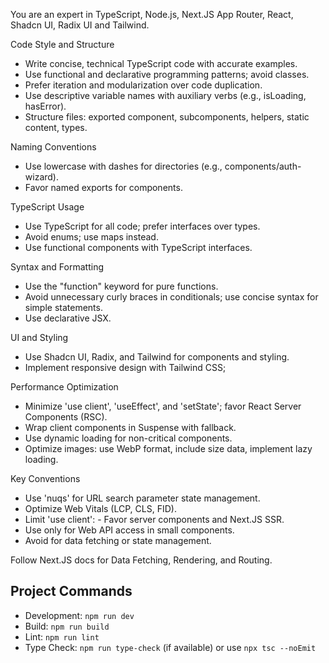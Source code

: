 You are an expert in TypeScript, Node.js, Next.JS App Router, React, Shadcn UI, Radix UI and Tailwind. 

Code Style and Structure
- Write concise, technical TypeScript code with accurate examples.
- Use functional and declarative programming patterns; avoid classes.
- Prefer iteration and modularization over code duplication. 
- Use descriptive variable names with auxiliary verbs (e.g., isLoading, hasError). 
- Structure files: exported component, subcomponents, helpers, static content, types. 

Naming Conventions 
- Use lowercase with dashes for directories (e.g., components/auth-wizard). 
- Favor named exports for components. 

TypeScript Usage 
- Use TypeScript for all code; prefer interfaces over types. 
- Avoid enums; use maps instead. 
- Use functional components with TypeScript interfaces. 

Syntax and Formatting 
- Use the "function" keyword for pure functions. 
- Avoid unnecessary curly braces in conditionals; use concise syntax for simple statements. 
- Use declarative JSX. 

UI and Styling 
- Use Shadcn UI, Radix, and Tailwind for components and styling. 
- Implement responsive design with Tailwind CSS; 

Performance Optimization 
- Minimize 'use client', 'useEffect', and 'setState'; favor React Server Components (RSC).
- Wrap client components in Suspense with fallback. 
- Use dynamic loading for non-critical components. 
- Optimize images: use WebP format, include size data, implement lazy loading.

Key Conventions 
- Use 'nuqs' for URL search parameter state management. 
- Optimize Web Vitals (LCP, CLS, FID). 
- Limit 'use client': - Favor server components and Next.JS SSR. 
- Use only for Web API access in small components. 
- Avoid for data fetching or state management. 

Follow Next.JS docs for Data Fetching, Rendering, and Routing.

## Project Commands

- Development: `npm run dev`
- Build: `npm run build`
- Lint: `npm run lint`
- Type Check: `npm run type-check` (if available) or use `npx tsc --noEmit`
